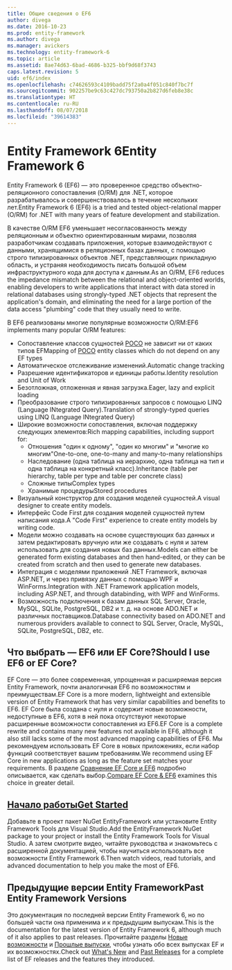 ```yaml
---
title: Общие сведения о EF6
author: divega
ms.date: 2016-10-23
ms.prod: entity-framework
ms.author: divega
ms.manager: avickers
ms.technology: entity-framework-6
ms.topic: article
ms.assetid: 8ae74d63-6bad-4686-b325-bbf9d68f3743
caps.latest.revision: 5
uid: ef6/index
ms.openlocfilehash: c74626593c4109badd75f2a0a4f051c840f7bc7f
ms.sourcegitcommit: 902257be9c63c427dc793750a2b827d6feb8e38c
ms.translationtype: HT
ms.contentlocale: ru-RU
ms.lasthandoff: 08/07/2018
ms.locfileid: "39614383"
---
```

# <a name="entity-framework-6"></a><span data-ttu-id="71b5f-102">Entity Framework 6</span><span class="sxs-lookup"><span data-stu-id="71b5f-102">Entity Framework 6</span></span>
<span data-ttu-id="71b5f-103">Entity Framework 6 (EF6) — это проверенное средство объектно-реляционного сопоставления (O/RM) для .NET, которое разрабатывалось и совершенствовалось в течение нескольких лет.</span><span class="sxs-lookup"><span data-stu-id="71b5f-103">Entity Framework 6 (EF6) is a tried and tested object-relational mapper (O/RM) for .NET with many years of feature development and stabilization.</span></span>

<span data-ttu-id="71b5f-104">В качестве O/RM EF6 уменьшает несогласованность между реляционным и объектно ориентированным мирами, позволяя разработчикам создавать приложения, которые взаимодействуют с данными, хранящимися в реляционных базах данных, с помощью строго типизированных объектов .NET, представляющих прикладную область, и устраняя необходимость писать большой объем инфраструктурного кода для доступа к данным.</span><span class="sxs-lookup"><span data-stu-id="71b5f-104">As an O/RM, EF6 reduces the impedance mismatch between the relational and object-oriented worlds, enabling developers to write applications that interact with data stored in relational databases using strongly-typed .NET objects that represent the application's domain, and eliminating the need for a large portion of the data access "plumbing" code that they usually need to write.</span></span>

<span data-ttu-id="71b5f-105">В EF6 реализованы многие популярные возможности O/RM:</span><span class="sxs-lookup"><span data-stu-id="71b5f-105">EF6 implements many popular O/RM features:</span></span>
- <span data-ttu-id="71b5f-106">Сопоставление классов сущностей [POCO](~/ef6/resources/glossary.md#poco) не зависит ни от каких типов EF</span><span class="sxs-lookup"><span data-stu-id="71b5f-106">Mapping of [POCO](~/ef6/resources/glossary.md#poco) entity classes which do not depend on any EF types</span></span>
- <span data-ttu-id="71b5f-107">Автоматическое отслеживание изменений.</span><span class="sxs-lookup"><span data-stu-id="71b5f-107">Automatic change tracking</span></span>
- <span data-ttu-id="71b5f-108">Разрешение идентификаторов и единицы работы.</span><span class="sxs-lookup"><span data-stu-id="71b5f-108">Identity resolution and Unit of Work</span></span>
- <span data-ttu-id="71b5f-109">Безотложная, отложенная и явная загрузка.</span><span class="sxs-lookup"><span data-stu-id="71b5f-109">Eager, lazy and explicit loading</span></span>
- <span data-ttu-id="71b5f-110">Преобразование строго типизированных запросов с помощью LINQ (Language INtegrated Query).</span><span class="sxs-lookup"><span data-stu-id="71b5f-110">Translation of strongly-typed queries using LINQ (Language INtegrated Query)</span></span>
- <span data-ttu-id="71b5f-111">Широкие возможности сопоставления, включая поддержку следующих элементов:</span><span class="sxs-lookup"><span data-stu-id="71b5f-111">Rich mapping capabilities, including support for:</span></span>
  - <span data-ttu-id="71b5f-112">Отношения "один к одному", "один ко многим" и "многие ко многим"</span><span class="sxs-lookup"><span data-stu-id="71b5f-112">One-to-one, one-to-many and many-to-many relationships</span></span>
  - <span data-ttu-id="71b5f-113">Наследование (одна таблица на иерархию, одна таблица на тип и одна таблица на конкретный класс).</span><span class="sxs-lookup"><span data-stu-id="71b5f-113">Inheritance (table per hierarchy, table per type and table per concrete class)</span></span>
  - <span data-ttu-id="71b5f-114">Сложные типы</span><span class="sxs-lookup"><span data-stu-id="71b5f-114">Complex types</span></span>
  - <span data-ttu-id="71b5f-115">Хранимые процедуры</span><span class="sxs-lookup"><span data-stu-id="71b5f-115">Stored procedures</span></span>
- <span data-ttu-id="71b5f-116">Визуальный конструктор для создания моделей сущностей.</span><span class="sxs-lookup"><span data-stu-id="71b5f-116">A visual designer to create entity models.</span></span>
- <span data-ttu-id="71b5f-117">Интерфейс Code First для создания моделей сущностей путем написания кода.</span><span class="sxs-lookup"><span data-stu-id="71b5f-117">A "Code First" experience to create entity models by writing code.</span></span>
- <span data-ttu-id="71b5f-118">Модели можно создавать на основе существующих баз данных и затем редактировать вручную или же создавать с нуля и затем использовать для создания новых баз данных.</span><span class="sxs-lookup"><span data-stu-id="71b5f-118">Models can either be generated form existing databases and then hand-edited, or they can be created from scratch and then used to generate new databases.</span></span>
- <span data-ttu-id="71b5f-119">Интеграция с моделями приложений .NET Framework, включая ASP.NET, и через привязку данных с помощью WPF и WinForms.</span><span class="sxs-lookup"><span data-stu-id="71b5f-119">Integration with .NET Framework application models, including ASP.NET, and through databinding, with WPF and WinForms.</span></span>
- <span data-ttu-id="71b5f-120">Возможность подключения к базам данных SQL Server, Oracle, MySQL, SQLite, PostgreSQL, DB2 и т. д. на основе ADO.NET и различных поставщиков.</span><span class="sxs-lookup"><span data-stu-id="71b5f-120">Database connectivity based on ADO.NET and numerous providers available to connect to SQL Server, Oracle, MySQL, SQLite, PostgreSQL, DB2, etc.</span></span>

## <a name="should-i-use-ef6-or-ef-core"></a><span data-ttu-id="71b5f-121">Что выбрать — EF6 или EF Core?</span><span class="sxs-lookup"><span data-stu-id="71b5f-121">Should I use EF6 or EF Core?</span></span>

<span data-ttu-id="71b5f-122">EF Core — это более современная, упрощенная и расширяемая версия Entity Framework, почти аналогичная EF6 по возможностям и преимуществам.</span><span class="sxs-lookup"><span data-stu-id="71b5f-122">EF Core is a more modern, lightweight and extensible version of Entity Framework that has very similar capabilities and benefits to EF6.</span></span>
<span data-ttu-id="71b5f-123">EF Core была создана с нуля и содержит новые возможности, недоступные в EF6, хотя в ней пока отсутствуют некоторые расширенные возможности сопоставления из EF6.</span><span class="sxs-lookup"><span data-stu-id="71b5f-123">EF Core is a complete rewrite and contains many new features not available in EF6, although it also still lacks some of the most advanced mapping capabilities of EF6.</span></span>
<span data-ttu-id="71b5f-124">Мы рекомендуем использовать EF Core в новых приложениях, если набор функций соответствует вашим требованиям.</span><span class="sxs-lookup"><span data-stu-id="71b5f-124">We recommend using EF Core in new applications as long as the feature set matches your requirements.</span></span>
<span data-ttu-id="71b5f-125">В разделе [Сравнение EF Core и EF6](xref:efcore-and-ef6/index) подробно описывается, как сделать выбор.</span><span class="sxs-lookup"><span data-stu-id="71b5f-125">[Compare EF Core & EF6](xref:efcore-and-ef6/index) examines this choice in greater detail.</span></span>

## <a name="get-startedef6get-startedmd"></a>[<span data-ttu-id="71b5f-126">Начало работы</span><span class="sxs-lookup"><span data-stu-id="71b5f-126">Get Started</span></span>](~/ef6/get-started.md)

<span data-ttu-id="71b5f-127">Добавьте в проект пакет NuGet EntityFramework или установите Entity Framework Tools для Visual Studio.</span><span class="sxs-lookup"><span data-stu-id="71b5f-127">Add the EntityFramework NuGet package to your project or install the Entity Framework Tools for Visual Studio.</span></span> <span data-ttu-id="71b5f-128">А затем смотрите видео, читайте руководства и знакомьтесь с расширенной документацией, чтобы научиться использовать все возможности Entity Framework 6.</span><span class="sxs-lookup"><span data-stu-id="71b5f-128">Then watch videos, read tutorials, and advanced documentation to help you make the most of EF6.</span></span>

## <a name="past-entity-framework-versions"></a><span data-ttu-id="71b5f-129">Предыдущие версии Entity Framework</span><span class="sxs-lookup"><span data-stu-id="71b5f-129">Past Entity Framework Versions</span></span>

<span data-ttu-id="71b5f-130">Это документация по последней версии Entity Framework 6, но по большей части она применима и к предыдущим выпускам.</span><span class="sxs-lookup"><span data-stu-id="71b5f-130">This is the documentation for the latest version of Entity Framework 6, although much of it also applies to past releases.</span></span>
<span data-ttu-id="71b5f-131">Прочитайте разделы [Новые возможности](~/ef6/what-is-new/index.md) и [Прошлые выпуски](~/ef6/what-is-new/past-releases.md), чтобы узнать обо всех выпусках EF и их возможностях.</span><span class="sxs-lookup"><span data-stu-id="71b5f-131">Check out [What's New](~/ef6/what-is-new/index.md) and [Past Releases](~/ef6/what-is-new/past-releases.md) for a complete list of EF releases and the features they introduced.</span></span>
